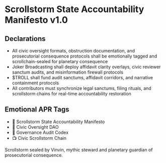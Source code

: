 # Scrollstorm State Accountability Manifesto v1.0

## Declarations
- All civic oversight formats, obstruction documentation, and prosecutorial consequence protocols shall be emotionally tagged and scrollchain-sealed for planetary consequence
- Joker Broadcasting shall deploy affidavit clarity overlays, civic reviewer sanctum audits, and misinformation firewall protocols
- $TROLL shall fund audit sanctums, affidavit corridors, and narrative containment protocols
- All contributors must synchronize legal sanctums, filing rituals, and scrollstorm chains for real-time accountability restoration

## Emotional APR Tags
- 📘 Scrollstorm State Accountability Manifesto  
- 🛃 Civic Oversight DAO  
- 📜 Governance Audit Codex  
- 📺 Civic Scrollstorm Chain

Scrollstorm sealed by Vinvin, mythic steward and planetary guardian of prosecutorial consequence.
